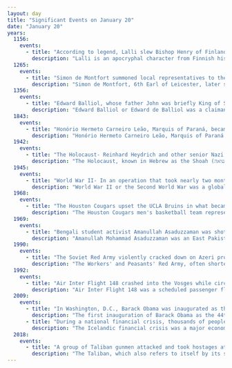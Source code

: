 ```yaml
---
layout: day
title: "Significant Events on January 20"
date: "January 20"
years:
  1156:
    events:
      - title: "According to legend, Lalli slew Bishop Henry of Finland with an axe on the ice of Lake Köyliönjärvi in Köyliö."
        description: "Lalli is an apocryphal character from Finnish history. According to the legend, he killed Bishop Henry on the ice of Köyliönjärvi on 20 January 1156."
  1265:
    events:
      - title: "Simon de Montfort summoned local representatives to the Palace of Westminster to attend a parliament, now considered to be the forerunner of the House of Commons of England."
        description: "Simon de Montfort, 6th Earl of Leicester, later sometimes referred to as Simon V de Montfort to distinguish him from his namesake relatives, was an English nobleman of French origin and a member of the English peerage, who led the baronial opposition to the rule of King Henry III of England, culminating in the Second Barons' War. Following his initial victories over royal forces, he became de facto ruler of the country, and played a major role in the constitutional development of England."
  1356:
    events:
      - title: "Edward Balliol, whose father John was briefly King of Scotland, gave up his claim to the throne in exchange for an English pension."
        description: "Edward Balliol or Edward de Balliol was a claimant to the Scottish throne during the Second War of Scottish Independence. With English help, he ruled parts of the kingdom from 1332 to 1356."
  1843:
    events:
      - title: "Honório Hermeto Carneiro Leão, Marquis of Paraná, became the de facto first prime minister of the Empire of Brazil."
        description: "Honório Hermeto Carneiro Leão, Marquis of Paraná was a Brazilian politician, diplomat, judge and monarchist. Paraná was born to a noble family in São Carlos do Jacuí, in what was then the captaincy of Minas Gerais. After attending the University of Coimbra in Portugal and having returned to Brazil, Paraná was appointed a judge in 1826 and later elevated to appellate court justice. In 1830, he was elected to represent Minas Gerais in the Chamber of Deputies; he was re-elected in 1834 and 1838, and held the post until 1841."
  1942:
    events:
      - title: "The Holocaust- Reinhard Heydrich and other senior Nazi officials met at the Wannsee Conference near Berlin to discuss the implementation of the 'Final Solution to the Jewish Question'."
        description: "The Holocaust, known in Hebrew as the Shoah (שואה), was the genocide of European Jews during World War II. Between 1941 and 1945, Nazi Germany and its collaborators systematically murdered some six million Jews across German-occupied Europe, around two-thirds of Europe's Jewish population. The murders were carried out primarily through mass shootings and poison gas in extermination camps, chiefly Auschwitz-Birkenau, Treblinka, Belzec, Sobibor, and Chełmno in occupied Poland. Separate Nazi persecutions killed a similar or larger number of non-Jewish civilians and prisoners of war (POWs); the term Holocaust is sometimes used to encompass also the persecution of non-Jewish groups."
  1945:
    events:
      - title: "World War II- In an operation that took nearly two months to complete, Germany began the evacuation of at least 1.8 million people from East Prussia in anticipation of the advancing Soviet Red Army."
        description: "World War II or the Second World War was a global conflict between two coalitions- the Allies and the Axis powers. Nearly all of the world's countries participated, with many nations mobilising all resources in pursuit of total war. Tanks and aircraft played major roles, enabling the strategic bombing of cities and delivery of the first and only nuclear weapons ever used in war. World War II was the deadliest conflict in history, resulting in 70 to 85 million deaths, more than half of which were civilians. Millions died in genocides, including the Holocaust, and by massacres, starvation, and disease. After the Allied victory, Germany, Austria, Japan, and Korea were occupied, and German and Japanese leaders were tried for war crimes."
  1968:
    events:
      - title: "The Houston Cougars upset the UCLA Bruins in what became known as the 'Game of the Century', ending the Bruins' 47-game winning streak, and establishing college basketball as a sports commodity on American television."
        description: "The Houston Cougars men's basketball team represents the University of Houston in Houston, Texas, in NCAA Division I men's basketball competition. They compete as members of the Big 12 Conference. In addition to 25 NCAA tournament appearances, the Cougars have won 20 conference championships and have had several players and a coach elected to the Basketball Hall of Fame."
  1969:
    events:
      - title: "Bengali student activist Amanullah Asaduzzaman was shot and killed by East Pakistani police, an event that led to the Bangladesh Liberation War."
        description: "Amanullah Mohammad Asaduzzaman was an East Pakistani student activist whose death at the hands of police during a protest on 20 January 1969 'changed the nature of the student-mass movement and ... turned into a mass-upsurge against the Ayub regime and its repressive measures', according to Banglapedia. The Daily Star reports him as one of three martyrs of the 1969 uprising in East Pakistan which 'set the stage for the liberation war'. He was awarded the Independence Day Award in 2018 posthumously by the Government of Bangladesh."
  1990:
    events:
      - title: "The Soviet Red Army violently cracked down on Azeri pro-independence demonstrations in Baku, Azerbaijan SSR."
        description: "The Workers' and Peasants' Red Army, often shortened to the Red Army, was the army and air force of the Russian Soviet Republic and, from 1922, the Soviet Union. The army was established in January 1918 by a decree of the Council of People's Commissars to oppose the military forces of the new nation's adversaries during the Russian Civil War, especially the various groups collectively known as the White Army. In February 1946, the Red Army was renamed the 'Soviet Army' – which in turn became the Russian Army on 7 May 1992, following the dissolution of the Soviet Union."
  1992:
    events:
      - title: "Air Inter Flight 148 crashed into the Vosges while circling to land at Strasbourg Airport, France, resulting in 87 deaths."
        description: "Air Inter Flight 148 was a scheduled passenger flight from Lyon-Saint-Exupéry Airport to Strasbourg Airport in France. On 20 January 1992, the Airbus A320 operating the flight crashed into the slopes of the Vosges Mountains in Eastern France, near Mont Sainte-Odile, while on a non-precision approach at Strasbourg Airport. A total of 87 of the 96 people on board were killed, while the remaining 9 were all injured."
  2009:
    events:
      - title: "In Washington, D.C., Barack Obama was inaugurated as the first African American president of the United States."
        description: "The first inauguration of Barack Obama as the 44th president of the United States took place on Tuesday, January 20, 2009, at the West Front of the United States Capitol in Washington, D.C. The 56th inauguration, which set a record attendance for any event held in the city, marked the commencement of the first term of Barack Obama as president and Joe Biden as vice president. Based on combined attendance numbers, television viewership, and Internet traffic, it was the most viewed inauguration since that of Ronald Reagan in 1981."
      - title: "During a national financial crisis, thousands of people protested (pictured) at the Icelandic parliament in Reykjavík."
        description: "The Icelandic financial crisis was a major economic and political event in Iceland between 2008 and 2010. It involved the default of all three of the country's major privately owned commercial banks in late 2008, following problems in refinancing their short-term debt and a run on deposits in the Netherlands and the United Kingdom. Relative to the size of its economy, Iceland's systemic banking collapse was the largest of any country in economic history. The crisis led to a severe recession and the 2009 Icelandic financial crisis protests."
  2018:
    events:
      - title: "A group of Taliban gunmen attacked and took hostages at the Hotel Inter-Continental Kabul, Afghanistan, sparking a 12-hour battle that left at least 21 people dead."
        description: "The Taliban, which also refers to itself by its state name, the Islamic Emirate of Afghanistan, is an Afghan political and militant movement with an ideology comprising elements of Pashtun nationalism and the Deobandi movement of Islamic fundamentalism. It ruled approximately 75% of Afghanistan from 1996 to 2001, before it was overthrown by an American invasion after the September 11 attacks carried out by the Taliban's ally al-Qaeda. The Taliban recaptured Kabul in August 2021 following the departure of coalition forces, after 20 years of Taliban insurgency, and now controls the entire country. The Taliban government is not recognized by any country and has been internationally condemned for restricting human rights, including women's rights to work and have an education."
---
```

